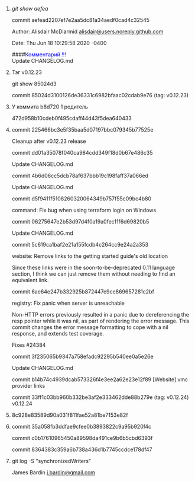1.  *git show aefea*
	
	commit aefead2207ef7e2aa5dc81a34aedf0cad4c32545
	
	Author: Alisdair McDiarmid <alisdair@users.noreply.github.com>
	
	Date:   Thu Jun 18 10:29:58 2020 -0400

	####<span style="color:blue">Комментарий !!!</span>  
	Update CHANGELOG.md

	
2.  Тэг v0.12.23
	
	git show 85024d3
	
	commit 85024d3100126de36331c6982bfaac02cdab9e76 (tag: v0.12.23)

	
3.  У коммита b8d720 1 родитель
	
	472d958b10cdeb0f495cdaff44d43f5dea640433

	
4.  commit 225466bc3e5f35baa5d07197bbc079345b77525e
	
    Cleanup after v0.12.23 release
	
	commit dd01a35078f040ca984cdd349f18d0b67e486c35
	
    Update CHANGELOG.md
	
	commit 4b6d06cc5dcb78af637bbb19c198faff37a066ed
	
    Update CHANGELOG.md

	commit d5f9411f5108260320064349b757f55c09bc4b80
	
    command: Fix bug when using terraform login on Windows

	commit 06275647e2b53d97d4f0a19a0fec11f6d69820b5
	
    Update CHANGELOG.md

	commit 5c619ca1baf2e21a155fcdb4c264cc9e24a2a353
	
    website: Remove links to the getting started guide's old location

    Since these links were in the soon-to-be-deprecated 0.11 language section, I
    think we can just remove them without needing to find an equivalent link.
	
	commit 6ae64e247b332925b872447e9ce869657281c2bf
	
    registry: Fix panic when server is unreachable

    Non-HTTP errors previously resulted in a panic due to dereferencing the
    resp pointer while it was nil, as part of rendering the error message.
    This commit changes the error message formatting to cope with a nil
    response, and extends test coverage.

    Fixes #24384

	commit 3f235065b9347a758efadc92295b540ee0a5e26e
	
    Update CHANGELOG.md

	commit b14b74c4939dcab573326f4e3ee2a62e23e12f89
    [Website] vmc provider links

	commit 33ff1c03bb960b332be3af2e333462dde88b279e (tag: v0.12.24)
    v0.12.24

5.  8c928e83589d90a031f811fae52a81be7153e82f

6.  commit 35a058fb3ddfae9cfee0b3893822c9a95b920f4c
	
	commit c0b17610965450a89598da491ce9b6b5cbd6393f
	
	commit 8364383c359a6b738a436d1b7745ccdce178df47
	
7.  git log -S "synchronizedWriters"
	
	James Bardin <j.bardin@gmail.com>